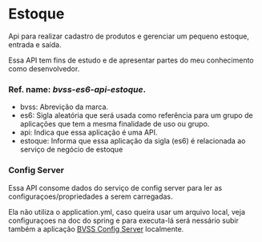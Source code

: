# Estoque

Api para realizar cadastro de produtos e gerenciar um pequeno estoque, entrada e saída.

Essa API tem fins de estudo e de apresentar partes do meu conhecimento como desenvolvedor.

### Ref. name: *bvss-es6-api-estoque*.

- bvss: Abrevição da marca.
- es6: Sigla aleatória que será usada como referência para um grupo de aplicações que tem a mesma finalidade de uso ou grupo.
- api: Indica que essa aplicação é uma API.
- estoque: Informa que essa aplicação da sigla (es6) é relacionada ao serviço de negócio de estoque

### Config Server

Essa API consome dados do serviço de config server para ler as configuraçoes/propriedades a serem carregadas.

Ela não utiliza o application.yml, caso queira usar um arquivo local, veja configuraçoes na doc do spring e para executa-lá será
nessário subir também a aplicação [BVSS Config Server](https://github.com/brunovschettini/bvss-config-server/) localmente.